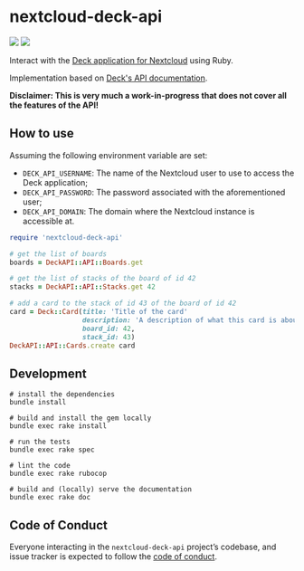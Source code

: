 # nextcloud-deck-api

![](https://api.travis-ci.org/Pamplemousse/nextcloud-deck-api.gem.svg?branch=master)
![](https://inch-ci.org/github/pamplemousse/nextcloud-deck-api.gem.svg?branch=master)

Interact with the [Deck application for Nextcloud](https://apps.nextcloud.com/apps/deck) using Ruby.

Implementation based on [Deck's API documentation](https://deck.readthedocs.io/en/latest/API/).

**Disclaimer: This is very much a work-in-progress that does not cover all the features of the API!**

## How to use

Assuming the following environment variable are set:
  * `DECK_API_USERNAME`: The name of the Nextcloud user to use to access the Deck application;
  * `DECK_API_PASSWORD`: The password associated with the aforementioned user;
  * `DECK_API_DOMAIN`: The domain where the Nextcloud instance is accessible at.

```ruby
require 'nextcloud-deck-api'

# get the list of boards
boards = DeckAPI::API::Boards.get

# get the list of stacks of the board of id 42
stacks = DeckAPI::API::Stacks.get 42

# add a card to the stack of id 43 of the board of id 42
card = Deck::Card(title: 'Title of the card'
                  description: 'A description of what this card is about',
                  board_id: 42,
                  stack_id: 43)
DeckAPI::API::Cards.create card
```

## Development

```
# install the dependencies
bundle install

# build and install the gem locally
bundle exec rake install

# run the tests
bundle exec rake spec

# lint the code
bundle exec rake rubocop

# build and (locally) serve the documentation
bundle exec rake doc
```

## Code of Conduct

Everyone interacting in the `nextcloud-deck-api` project’s codebase, and issue tracker is expected to follow the [code of conduct](https://github.com/Pamplemousse/nextcloud-deck-api/blob/master/CODE_OF_CONDUCT.md).

